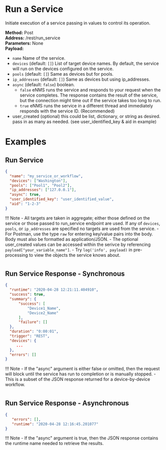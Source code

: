# Run a Service

Initiate execution of a service passing in values to control its operation.

**Method:** Post <br />
**Address:** /rest/run_service <br />
**Parameters:** None <br />
**Payload:**

 -   `name` Name of the service.
 -   `devices` (default: `[]`) List of target device names. By default, the
     service will run on the devices configured on the service.
 -   `pools` (default: `[]`) Same as devices but for pools.
 -   `ip_addresses` (default: `[]`) Same as devices but using ip_addresses.
 -   `async` (default: `false`) boolean.
     -   `false` eNMS runs the service and responds to your request
         when the service completes. The response contains
         the result of the service, but the connection might time out
         if the service takes too long to run.
     -   `true` eNMS runs the service in a different thread and
         immediately responds with the service ID. (Recommended)
 -   user_created (optional) this could be list, dictionary, or string as desired. pass in as many as needed. (see user_identified_key & aid in example)

#
# Examples
## Run Service
```json
{
  "name": "my_service_or_workflow",
  "devices": ["Washington"],
  "pools": ["Pool1", "Pool2"],
  "ip_addresses": ["127.0.0.1"],
  "async": true,
  "user_identified_key": "user_identified_value",
  "aid": "1-2-3"
}
```

!!! Note
    - All targets are taken in aggregate; either those defined on the service
    or those passed to run_service endpoint are used. If any of `devices`,
    `pools`, or `ip_addresses` are specified no targets are used from the
    service.
    - For Postman, use the type `raw` for entering key/value pairs into
    the body. Body must also be formatted as application/JSON.
    - The optional user_created values can be accessed within the serivce by referencing `payload["your_variable_name"]`.
    - Try `log('info', payload)` in pre-processing to view the objects the service knows about. 

#
## Run Service Response - Synchronous

```json
{
  "runtime": "2020-04-28 12:21:11.404910",
  "success": true,
  "summary": {
      "success": [
          "Device1_Name",
          "Device2_Name"
      ],
      "failure": []
  },
  "duration": "0:00:01",
  "trigger": "REST",
  "devices": {
     ...
  },
  "errors": []
}
```


!!! Note
    - If the "async" argument is either false or omitted, then the request
     will block until the service has run to completion or is manually
     stopped.
    - This is a subset of the JSON response returned for a device-by-device
     workflow.
#
## Run Service Response - Asynchronous

```json
{
   "errors": [],
   "runtime": "2020-04-28 12:16:45.201077"
}
```
!!! Note
    -  If the "async" argument is true, then the JSON response contains the runtime name needed to retrieve the results.